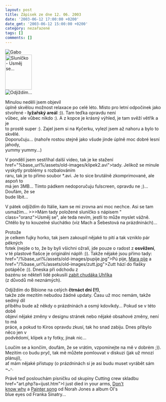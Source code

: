 ```yaml
---
layout: post
title: Zápisek ze dne 12. 06. 2003
date: '2003-06-12 17:00:00 +0200'
date_gmt: '2003-06-12 15:00:00 +0200'
category: nezařazené
tags: []
comments: []
---
```

<div >
<img alt="Gabo" src="%base_url%/assets/old-images/gabo.jpg"><br />
 <img src="%base_url%/assets/old-images/slunicko.jpg" style="width:85px" height="112" alt="Sluníčko - Usměj se..."><br />
 <img src="%base_url%/assets/old-images/odjizdim.jpg" alt="Odjíždím...">
</div>
<p>Minulou neděli jsem objevil<br />
úplně skvělou možnost relaxace po celé léto. Místo pro letní odpočinek jako<br />
stvořené -<span style="font-weight:bold"> lyžařský areál</span> :)). Tam teďka opravdu není<br />
vůbec, ale vůbec nikdo :). A z kopce je krásný výhled, je tam svěží větřík a je<br />
to prostě super :). Zajel jsem si na Kyčerku, vylezl jsem až nahoru a bylo to skvělé.<br />
Doporučuju... (nahoře rostou stejně jako všude jinde úplně moc dobré lesní jahody,<br />
yummy yummy...)</p>
<p>V pondělí jsem sestříhal další video, tak je ke stažení <a<br />
href="%base_url%/assets/old-images/klipek2.avi">tady</a>. Jelikož se minule vyskytly problémy s rozbalováním<br />
raru, tak je to přímo soubor *.avi. Je to sice brutálně zkomprimované, ale aspoň to<br />
má jen 3MB... Tímto pádkem nedoporučuju fulscreen, opravdu ne ;)... Doufám, že se<br />
bude líbit...</p>
<p>V pátek odjíždím do Itálie, kam se mi zrovna ani moc nechce. Asi se tam<br />
usmažím... &gt;&gt;&gt;Mám tady položené sluníčko s nápisem &quot; <span<br />
class="oranz">Usměj se</span>&quot;, ale teda nevím, jestli to může myslet vážně.<br />
Chtělo by to kouzelné sluchátko (viz Mach a Šebestová na prázdninách)... </p>
<p>Protože<br />
je celkem fujky horko, tak jsem zakoupil nějaké to pití a tak vzniklo pár pěkných<br />
fotek (nejde o to, že by byli všichni ožralí, jde pouze o radost z <span style="font-weight:bold">osvěžení</span>,<br />
v té plastové flašce je originální náplň :)). Takže nějaké jsou přímo tady: <a<br />
href="/%base_url%/assets/old-images/pupije.jpg">Pú pije</a>, <a href="/%base_url%/assets/old-images/mara.jpg">Mara pije</a> a <a<br />
href="/%base_url%/assets/old-images/zutt.jpg">Zutt hází do flašky potápěče</a> :)). Dneska při odchodu z<br />
bazénu se někteří lidé pokusili <a href="/%base_url%/assets/old-images/chudak.jpg">zabít chudáka Uhříka</a><br />
(z důvodů mě neznámých).</p>
<p>Odjíždím do Bibione na celých <span style="font-weight:bold">čtrnáct dní (!!)</span>,<br />
takže zde mezitím nebudou žádné updaty. Času už moc nemám, takže sedmý díl<br />
příběhu bude až někdy o prázdninách a osmý kdovíkdy... Pokud se v této době<br />
objeví nějaké změny v designu stránek nebo nějaké obsahové změny, není to má<br />
práce, a pokud to Kiros opravdu zkusí, tak ho snad zabiju. Dnes přibylo něco jen v<br />
podvědomí, klípek a ty fotky, jinak nic...</p>
<p>Loučím se a končím, doufám, že se vrátím, vzpomínejte na mě v dobrém ;)).<br />
Mezitím co budu pryč, tak mě můžete pomlouvat v diskuzi (jak už mnozí plánují),<br />
ať mám nějaké přístupy (o prázdninách si je asi budu muset vyrábět sám ~_-. </p>
<p>Právě teď poslouchám písničku od skupiny Cutting crew skladbu <a<br />
href="art.php?a=ijust.htm">I just died in your arms</a>, <a href="art.php?a=dontknow.htm">Don't<br />
know why</a> a <a href="art.php?a=painter.htm">Painter song</a> od Norah Jones a album Ol's<br />
blue eyes od Franka Sinatry...</p>
